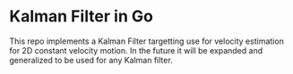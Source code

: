 # Kalman Filter in Go

This repo implements a Kalman Filter targetting use for velocity estimation for 2D constant velocity motion. In the future it will be expanded and generalized to be used for any Kalman filter.